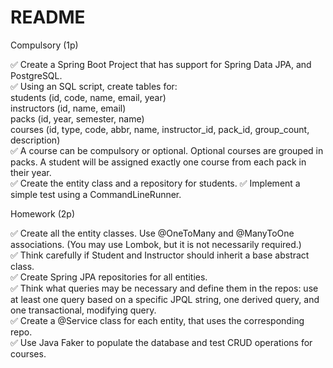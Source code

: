 # README

Compulsory (1p)

✅ Create a Spring Boot Project that has support for Spring Data JPA, and PostgreSQL.	
✅ Using an SQL script, create tables for:	
students (id, code, name, email, year)	
instructors (id, name, email)	
packs (id, year, semester, name)	
courses (id, type, code, abbr, name, instructor_id, pack_id, group_count, description)	
✅ A course can be compulsory or optional. Optional courses are grouped in packs. A student will be assigned exactly one course from each pack in their year.	
✅ Create the entity class and a repository for students.
✅ Implement a simple test using a CommandLineRunner.	
	
Homework (2p)
	
✅ Create all the entity classes. Use @OneToMany and @ManyToOne associations. (You may use Lombok, but it is not necessarily required.)	
✅ Think carefully if Student and Instructor should inherit a base abstract class.	
✅ Create Spring JPA repositories for all entities.	
✅ Think what queries may be necessary and define them in the repos: use at least one query based on a specific JPQL string, one derived query, and one transactional, modifying query.	
✅ Create a @Service class for each entity, that uses the corresponding repo.	
✅ Use Java Faker to populate the database and test CRUD operations for courses.		